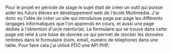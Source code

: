 Pour le projet en période de stage le sujet était de créer un outil qui puisse aider les futurs élèves en développement web de l'école Multimédia.
J'ai donc eu l'idée de créer un site qui introduisse page par page les différents langages informatiques que l'on apprends en cours, et aussi une page dédiée à l'obtention d'un/e mentor(e).
Le formulaire qui se trouve dans cette page est relié à une base de donnée ce qui permet de stocker les données rentrées dans le formulaire (nom, email, numéro de telephone) dans une table. 
Pour faire cela j'ai utilisé PDO une API PHP.
